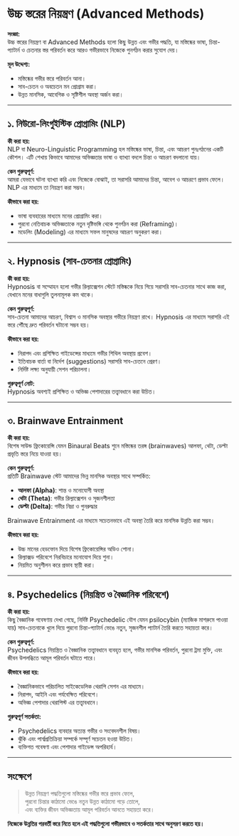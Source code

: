 # উচ্চ স্তরের নিয়ন্ত্রণ (Advanced Methods)

**সংজ্ঞা:**  
উচ্চ স্তরের নিয়ন্ত্রণ বা Advanced Methods হলো কিছু উন্নত এবং গভীর পদ্ধতি, যা মস্তিষ্কের ভাষা, চিন্তা-প্যাটার্ন ও চেতনার স্তর পরিবর্তন করে আরও গভীরভাবে নিজেকে পুনর্গঠন করার সুযোগ দেয়।

**মূল উদ্দেশ্য:**  
- মস্তিষ্কের গভীর স্তরে পরিবর্তন আনা।  
- সাব-চেতন ও অবচেতন মন প্রোগ্রাম করা।  
- উন্নত মানসিক, আবেগিক ও সৃষ্টিশীল অবস্থা অর্জন করা।  

---

## ১. নিউরো-লিংগুইস্টিক প্রোগ্রামিং (NLP)

**কী করা হয়:**  
NLP বা Neuro-Linguistic Programming হল মস্তিষ্কের ভাষা, চিন্তা, এবং আচরণ পুনঃগঠনের একটি কৌশল। এটি শেখায় কিভাবে আমাদের অভিজ্ঞতার ভাষা ও ব্যাখ্যা বদলে চিন্তা ও আচরণ বদলানো যায়।

**কেন গুরুত্বপূর্ণ:**  
আমরা যেভাবে ঘটনা ব্যাখ্যা করি এবং নিজেকে বোঝাই, তা সরাসরি আমাদের চিন্তা, আবেগ ও আচরণে প্রভাব ফেলে। NLP এর মাধ্যমে তা নিয়ন্ত্রণ করা সম্ভব।

**কীভাবে করা হয়:**  
- ভাষা ব্যবহারের মাধ্যমে মনের প্রোগ্রামিং করা।  
- পুরনো নেতিবাচক অভিজ্ঞতাকে নতুন দৃষ্টিভঙ্গি থেকে পুনর্গঠন করা (Reframing)।  
- মডেলিং (Modeling) এর মাধ্যমে সফল মানুষদের আচরণ অনুকরণ করা।  

---

## ২. Hypnosis (সাব-চেতনার প্রোগ্রামিং)

**কী করা হয়:**  
Hypnosis বা সম্মোহন হলো গভীর রিল্যাক্সেশন স্টেটে মস্তিষ্ককে নিয়ে গিয়ে সরাসরি সাব-চেতনার সাথে কাজ করা, যেখানে মনের বাধাগুলি তুলনামূলক কম থাকে।

**কেন গুরুত্বপূর্ণ:**  
সাব-চেতনা আমাদের আচরণ, বিশ্বাস ও মানসিক অবস্থার গভীরে নিয়ন্ত্রণ রাখে। Hypnosis এর মাধ্যমে সরাসরি এই স্তরে পৌঁছে দ্রুত পরিবর্তন ঘটানো সম্ভব হয়।

**কীভাবে করা হয়:**  
- নিরাপদ এবং প্রশিক্ষিত গাইডেন্সের মাধ্যমে গভীর শিথিল অবস্থায় প্রবেশ।  
- ইতিবাচক বার্তা বা নির্দেশ (suggestions) সরাসরি সাব-চেতনে প্রেরণ।  
- নির্দিষ্ট লক্ষ্য অনুযায়ী সেশন পরিচালনা।  

**গুরুত্বপূর্ণ নোট:**  
Hypnosis অবশ্যই প্রশিক্ষিত ও অভিজ্ঞ পেশাদারের তত্ত্বাবধানে করা উচিত।

---

## ৩. Brainwave Entrainment

**কী করা হয়:**  
বিশেষ সাউন্ড ফ্রিকোয়েন্সি যেমন Binaural Beats শুনে মস্তিষ্কের তরঙ্গ (brainwaves) আলফা, থেটা, ডেল্টা প্রভৃতি স্তরে নিয়ে যাওয়া হয়।

**কেন গুরুত্বপূর্ণ:**  
প্রতিটি Brainwave স্টেট আমাদের ভিন্ন মানসিক অবস্থার সাথে সম্পর্কিত:  
- **আলফা (Alpha)**: শান্ত ও মনোযোগী অবস্থা  
- **থেটা (Theta)**: গভীর রিল্যাক্সেশন ও সৃজনশীলতা  
- **ডেল্টা (Delta)**: গভীর নিদ্রা ও পুনরুদ্ধার

Brainwave Entrainment এর মাধ্যমে সচেতনভাবে এই অবস্থা তৈরি করে মানসিক উন্নতি করা সম্ভব।

**কীভাবে করা হয়:**  
- উচ্চ মানের হেডফোন দিয়ে বিশেষ ফ্রিকোয়েন্সির অডিও শোনা।  
- রিল্যাক্সড পরিবেশে নিরবিচারে মনোযোগ দিয়ে শুনা।  
- নিয়মিত অনুশীলন করে প্রভাব স্থায়ী করা।

---

## ৪. Psychedelics (নিয়ন্ত্রিত ও বৈজ্ঞানিক পরিবেশে)

**কী করা হয়:**  
কিছু বৈজ্ঞানিক গবেষণায় দেখা গেছে, নির্দিষ্ট Psychedelic যৌগ যেমন psilocybin (ম্যাজিক মাশরুমে পাওয়া যায়) সাব-চেতনাকে খুলে দিয়ে পুরনো চিন্তা-প্যাটার্ন ভেঙে নতুন, সৃজনশীল প্যাটার্ন তৈরি করতে সহায়তা করে।

**কেন গুরুত্বপূর্ণ:**  
Psychedelics নিয়ন্ত্রিত ও বৈজ্ঞানিক তত্ত্বাবধানে ব্যবহৃত হলে, গভীর মানসিক পরিবর্তন, পুরনো ট্রমা মুক্তি, এবং জীবন উপলব্ধিতে আমূল পরিবর্তন ঘটাতে পারে।

**কীভাবে করা হয়:**  
- বৈজ্ঞানিকভাবে পরিচালিত সাইকেডেলিক থেরাপি সেশন এর মাধ্যমে।  
- নিরাপদ, আইনি এবং পর্যবেক্ষিত পরিবেশে।  
- অভিজ্ঞ পেশাদার থেরাপিস্ট এর তত্ত্বাবধানে।

**গুরুত্বপূর্ণ সতর্কতা:**  
- Psychedelics ব্যবহার অত্যন্ত গভীর ও সংবেদনশীল বিষয়।  
- ঝুঁকি এবং পার্শ্বপ্রতিক্রিয়া সম্পর্কে সম্পূর্ণ সচেতন হওয়া উচিত।  
- ব্যক্তিগত গবেষণা এবং পেশাদার গাইডেন্স অপরিহার্য।

---

## সংক্ষেপে

> উন্নত নিয়ন্ত্রণ পদ্ধতিগুলো মস্তিষ্কের গভীর স্তরে প্রভাব ফেলে,  
> পুরনো চিন্তার কাঠামো ভেঙে নতুন উন্নত কাঠামো গড়ে তোলে,  
> এবং ব্যক্তির জীবন অভিজ্ঞতায় আমূল পরিবর্তন আনতে সহায়তা করে।

**নিজেকে উন্নতির পরবর্তী স্তরে নিতে হলে এই পদ্ধতিগুলো গভীরভাবে ও সতর্কতার সাথে অনুসরণ করতে হয়।**